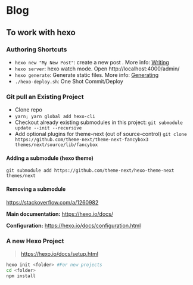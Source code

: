 # Blog

## To work with hexo

### Authoring Shortcuts

* `hexo new "My New Post"`: create a new post . More info: [Writing](https://hexo.io/docs/writing.html)
* `hexo server`: hexo watch mode. Open http://localhost:4000/admin/
* `hexo generate`: Generate static files. More info: [Generating](https://hexo.io/docs/generating.html)
* `./hexo-deploy.sh`: One Shot Commit/Deploy

### Git pull an Existing Project

* Clone repo
* `yarn; yarn global add hexo-cli`
* Checkout already existing submodules in this project: `git submodule update --init --recursive`
* Add optional plugins for theme-next (out of source-control) `git clone https://github.com/theme-next/theme-next-fancybox3 themes/next/source/lib/fancybox`

#### Adding a submodule (hexo theme)

`git submodule add https://github.com/theme-next/hexo-theme-next themes/next`

#### Removing a submodule

https://stackoverflow.com/a/1260982

**Main documentation:** https://hexo.io/docs/

**Configuration:** https://hexo.io/docs/configuration.html

### A new Hexo Project

> https://hexo.io/docs/setup.html

```bash
hexo init <folder> #For new projects
cd <folder>
npm install
```
